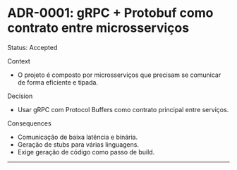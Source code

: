 # ADR-0001: gRPC + Protobuf como contrato entre microsserviços

Status: Accepted

Context
- O projeto é composto por microsserviços que precisam se comunicar de forma eficiente e tipada.

Decision
- Usar gRPC com Protocol Buffers como contrato principal entre serviços.

Consequences
- Comunicação de baixa latência e binária.
- Geração de stubs para várias linguagens.
- Exige geração de código como passo de build.

---
